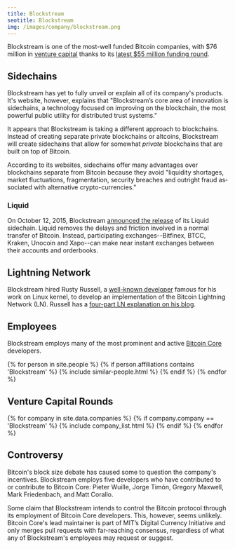 ```yaml
---
title: Blockstream
seotitle: Blockstream
img: /images/company/blockstream.png
---
```

Blockstream is one of the most-well funded Bitcoin companies, with $76 million in [venture capital](/en/venture-capital-investments-in-bitcoin-and-blockchain-companies/) thanks to its [latest $55 million funding round](https://blockstream.com/2016/02/02/blockstream-new-investors-55-million-series-a/). 

## Sidechains

Blockstream has yet to fully unveil or explain all of its company's products. It's website, however, explains that "Block­stream’s core area of in­no­va­tion is sidechains, a tech­nol­ogy fo­cused on im­prov­ing on the blockchain, the most pow­er­ful pub­lic util­ity for dis­trib­uted trust sys­tems." 

It appears that Blockstream is taking a different approach to blockchains. Instead of creating separate private blockchains or altcoins, Blockstream will create sidechains that allow for somewhat _private_ blockchains that are built on top of Bitcoin. 

According to its websites, sidechains offer many advantages over blockchains separate from Bitcoin because they avoid "liq­uid­ity short­ages, mar­ket fluc­tu­a­tions, frag­men­ta­tion, se­cu­rity breaches and out­right fraud as­so­ci­ated with al­ter­na­tive crypto-cur­ren­cies."

### Liquid

On October 12, 2015, Blockstream [announced the release](https://blockstream.com/2015/10/12/introducing-liquid/) of its Liquid sidechain. Liquid removes the delays and friction involved in a normal transfer of Bitcoin. Instead, participating exchanges--Bitfinex, BTCC, Kraken, Unocoin and Xapo--can make near instant exchanges between their accounts and orderbooks.  

## Lightning Network

Blockstream hired Rusty Russell, a [well-known developer](https://en.wikipedia.org/wiki/Rusty_Russell) famous for his work on Linux kernel, to develop an implementation of the Bitcoin Lightning Network (LN). Russell has a [four-part LN explanation on his blog](http://rusty.ozlabs.org/?p=450). 

## Employees

Blockstream employs many of the most prominent and active [Bitcoin Core](/bitcoin-core/) developers. 

<div class="similar-people-wrap">
{% for person in site.people %}
{% if person.affiliations contains 'Blockstream' %}
{% include similar-people.html %}
{% endif %}
{% endfor %}
</div>

## Venture Capital Rounds

{% for company in site.data.companies %}
{% if company.company == 'Blockstream' %}
{% include company_list.html %}
{% endif %}
{% endfor %}

## Controversy

Bitcoin's block size debate has caused some to question the company's incentives. Blockstream employs five developers who have contributed to or contribute to Bitcoin Core: Pieter Wuille, Jorge Timón, Gregory Maxwell, Mark Friedenbach, and Matt Corallo. 

Some claim that Blockstream intends to control the Bitcoin protocol through its employment of Bitcoin Core developers. This, however, seems unlikely. Bitcoin Core's lead maintainer is part of MIT’s Digital Currency Initiative and only merges pull requests with far-reaching consensus, regardless of what any of Blockstream's employees may request or suggest. 